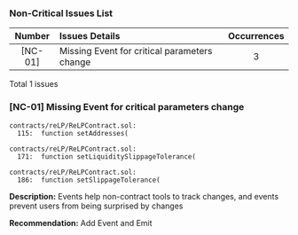 ### Non-Critical Issues List
|Number|Issues Details|Occurrences|
|:--:|:-------|:--:|
| [NC-01] |Missing Event for critical parameters change | 3 |

Total 1 issues

### [NC-01] Missing Event for critical parameters change

```solidity
contracts/reLP/ReLPContract.sol:
  115:  function setAddresses(

contracts/reLP/ReLPContract.sol:
  171:  function setLiquiditySlippageTolerance(

contracts/reLP/ReLPContract.sol:
  186:  function setSlippageTolerance(
```

**Description:**
Events help non-contract tools to track changes, and events prevent users from being surprised by changes

**Recommendation:**
Add Event and Emit